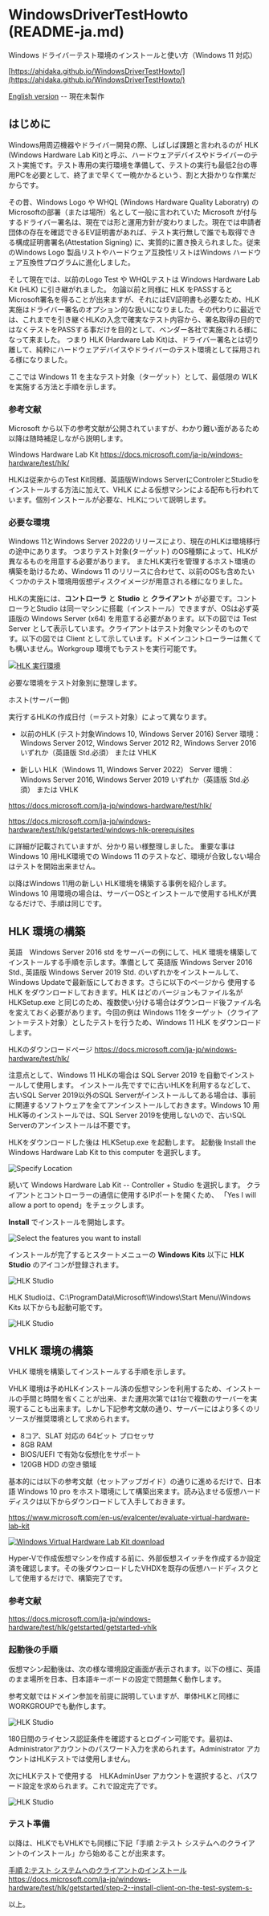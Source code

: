 # WindowsDriverTestHowto  (README-ja.md)

Windows ドライバーテスト環境のインストールと使い方（Windows 11 対応）

[https://ahidaka.github.io/WindowsDriverTestHowto/](https://ahidaka.github.io/WindowsDriverTestHowto/)

[English version](README-en.md) -- 現在未製作

## はじめに

Windows用周辺機器やドライバー開発の際、しばしば課題と言われるのが HLK (Windows Hardware Lab Kit)と呼ぶ、ハードウェアデバイスやドライバーのテスト実施です。テスト専用の実行環境を準備して、テストの実行も最低2台の専用PCを必要として、終了まで早くて一晩かかるという、割と大掛かりな作業だからです。

その昔、Windows Logo や WHQL (Windows Hardware Quality Laboratry) の Microsoftの部署（または場所）名として一般に言われていた Microsoft が付与するドライバー署名は、現在では形と運用方針が変わりました。現在では申請者団体の存在を確認できるEV証明書があれば、テスト実行無しで誰でも取得できる構成証明書署名(Attestation Signing) に、実質的に置き換えられました。従来のWindows Logo 製品リストやハードウェア互換性リストはWindows ハードウェア互換性プログラムに進化しました。

そして現在では、以前のLogo Test や WHQLテストは Windows Hardware Lab Kit (HLK) に引き継がれました。
勿論以前と同様に HLK をPASSするとMicrosoft署名を得ることが出来ますが、それにはEV証明書も必要なため、HLK実施はドライバー署名のオプション的な扱いになりました。その代わりに最近では、これまでを引き継ぐHLKの入念で確実なテスト内容から、署名取得の目的ではなくテストをPASSする事だけを目的として、ベンダー各社で実施される様になって来ました。
つまり HLK (Hardware Lab Kit)は、ドライバー署名とは切り離して、純粋にハードウェアデバイスやドライバーのテスト環境として採用される様になりました。

ここでは Windows 11 を主なテスト対象（ターゲット）として、最低限の WLK を実施する方法と手順を示します。

### 参考文献

Microsoft から以下の参考文献が公開されていますが、わかり難い面があるため以降は随時補足しながら説明します。

Windows Hardware Lab Kit
https://docs.microsoft.com/ja-jp/windows-hardware/test/hlk/

HLKは従来からのTest Kit同様、英語版Windows ServerにControlerとStudioをインストールする方法に加えて、VHLK による仮想マシンによる配布も行われています。個別インストールが必要な、HLKについて説明します。

### 必要な環境

Windows 11とWindows Server 2022のリリースにより、現在のHLKは環境移行の途中にあります。
つまりテスト対象(ターゲット) のOS種類によって、HLKが異なるものを用意する必要があります。
またHLK実行を管理するホスト環境の構築を助けるため、Windows 11 のリリースに合わせて、以前のOSも含めたいくつかのテスト環境用仮想ディスクイメージが用意される様になりました。

HLKの実施には、<strong>コントローラ</strong> と <strong>Studio</strong> と <strong>クライアント</strong> が必要です。コントローラとStudio は同一マシンに搭載（インストール）できますが、OSは必ず英語版の Windows Server (x64) を用意する必要があります。以下の図では Test Server として表示しています。クライアントはテスト対象マシンそのものです。以下の図では Client として示しています。ドメインコントローラーは無くても構いません。Workgroup 環境でもテストを実行可能です。

[![HLK 実行環境](hlk-test-environment.png "HLK 実行環境")](https://docs.microsoft.com/ja-jp/windows-hardware/test/hlk/getstarted/windows-hlk-prerequisites)

必要な環境をテスト対象別に整理します。

ホスト(サーバー側)

実行するHLKの作成日付（＝テスト対象）によって異なります。

- 以前のHLK (テスト対象Windows 10, Windows Server 2016)
  Server 環境：Windows Server 2012, Windows Server 2012 R2, Windows Server 2016 いずれか（英語版 Std.必須）
  または VHLK

- 新しい HLK（Windows 11, Windows Server 2022）
  Server 環境：Windows Server 2016, Windows Server 2019 いずれか（英語版 Std.必須）
  または VHLK

https://docs.microsoft.com/ja-jp/windows-hardware/test/hlk/

https://docs.microsoft.com/ja-jp/windows-hardware/test/hlk/getstarted/windows-hlk-prerequisites

に詳細が記載されていますが、分かり易い様整理しました。
重要な事は Windows 10 用HLK環境での Windows 11 のテストなど、環境が合致しない場合はテストを開始出来ません。

以降はWindows 11用の新しい HLK環境を構築する事例を紹介します。
Windows 10 用環境の場合は、サーバーOSとインストールで使用するHLKが異なるだけで、手順は同じです。

## HLK 環境の構築

英語　Windows Server 2016 std をサーバーの例にして、HLK 環境を構築してインストールする手順を示します。準備として 英語版 Windows Server 2016 Std., 英語版 Windows Server 2019 Std. のいずれかをインストールして、Windows Updateで最新版にしておきます。さらに以下のページから 使用するHLK をダウンロードしておきます。HLK はどのバージョンもファイル名が HLKSetup.exe と同じのため、複数使い分ける場合はダウンロード後ファイル名を変えておく必要があります。今回の例は Windows 11をターゲット（クライアント＝テスト対象）としたテストを行うため、Windows 11 HLK をダウンロードします。

HLKのダウンロードページ
https://docs.microsoft.com/ja-jp/windows-hardware/test/hlk/

注意点として、Windows 11 HLKの場合は SQL Server 2019 を自動でインストールして使用します。
インストール先ですでに古いHLKを利用するなどして、古いSQL Server 2019以外のSQL Serverがインストールしてある場合は、事前に関連するソフトウェアを全てアンインストールしておきます。Windows 10 用HLK等のインストールでは、SQL Server 2019を使用しないので、古いSQL Serverのアンインストールは不要です。

HLKをダウンロードした後は HLKSetup.exe を起動します。
起動後 Install the Windows Hardware Lab Kit to this computer を選択します。

![Specify Location](hlk-0p.png)

続いて Windows Hardware Lab Kit -- Controller + Studio を選択します。
クライアントとコントローラーの通信に使用するIPポートを開くため、
「Yes I will allow a port to opend」をチェックします。

**Install** でインストールを開始します。

![Select the features you want to install](hlk-1p.png)

インストールが完了するとスタートメニューの **Windows Kits** 以下に **HLK Studio** のアイコンが登録されます。

![HLK Studio](hlk-2.png)

HLK Studioは、C:\ProgramData\Microsoft\Windows\Start Menu\Windows Kits 以下からも起動可能です。

![HLK Studio](hlk-3.png)

## VHLK 環境の構築

VHLK 環境を構築してインストールする手順を示します。

VHLK 環境は予めHLKインストール済の仮想マシンを利用するため、インストールの手間と時間を省くことが出来、また運用次第では1台で複数のサーバーを実現することも出来ます。しかし下記参考文献の通り、サーバーにはより多くのリソースが推奨環境として求められます。

- 8コア、SLAT 対応の 64ビット プロセッサ
- 8GB RAM
- BIOS/UEFI で有効な仮想化をサポート
- 120GB HDD の空き領域

基本的には以下の参考文献（セットアップガイド）の通りに進めるだけで、日本語 Windows 10 pro をホスト環境にして構築出来ます。読み込ませる仮想ハードディスクは以下からダウンロードして入手しておきます。

https://www.microsoft.com/en-us/evalcenter/evaluate-virtual-hardware-lab-kit

[![Windows Virtual Hardware Lab Kit download](vhlk-0.png)](https://www.microsoft.com/en-us/evalcenter/evaluate-virtual-hardware-lab-kit)

Hyper-Vで作成仮想マシンを作成する前に、外部仮想スイッチを作成するか設定済を確認します。その後ダウンロードしたVHDXを既存の仮想ハードディスクとして使用するだけで、構築完了です。

### 参考文献

https://docs.microsoft.com/ja-jp/windows-hardware/test/hlk/getstarted/getstarted-vhlk

### 起動後の手順

仮想マシン起動後は、次の様な環境設定画面が表示されます。以下の様に、英語のまま場所を日本、日本語キーボードの設定で問題無く動作します。

参考文献ではドメイン参加を前提に説明していますが、単体HLKと同様にWORKGROUPでも動作します。

![HLK Studio](vhlk-2.png)

180日間のライセンス認証条件を確認するとログイン可能です。最初は、Administratorアカウントのパスワード入力を求められます。Administrator アカウントはHLKテストでは使用しません。

次にHLKテストで使用する　HLKAdminUser アカウントを選択すると、パスワード設定を求められます。これで設定完了です。

![HLK Studio](vhlk-4.png)

### テスト準備

以降は、HLKでもVHLKでも同様に下記「手順 2:テスト システムへのクライアントのインストール」から始めることが出来ます。

[手順 2:テスト システムへのクライアントのインストール](https://docs.microsoft.com/ja-jp/windows-hardware/test/hlk/getstarted/step-2--install-client-on-the-test-system-s-)
https://docs.microsoft.com/ja-jp/windows-hardware/test/hlk/getstarted/step-2--install-client-on-the-test-system-s-

以上。